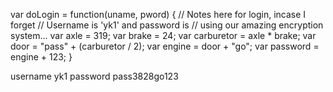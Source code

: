 var doLogin = function(uname, pword) {
                        // Notes here for login, incase I forget
                        // Username is 'yk1' and password is
                        // using our amazing encryption system...
                        var axle = 319;
                        var brake = 24;
                        var carburetor = axle * brake;
                        var door = "pass" + (carburetor / 2);
                        var engine = door + "go";
                        var password = engine + 123;
}


username yk1
password pass3828go123

